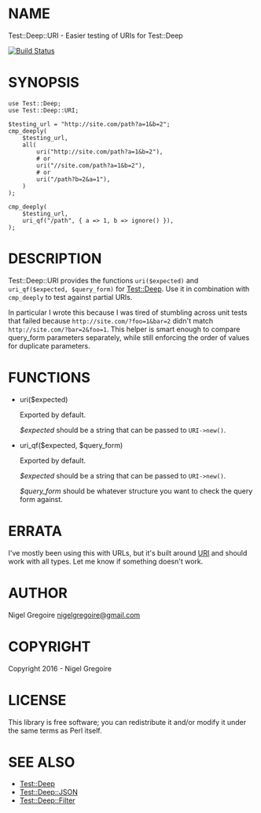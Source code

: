# NAME

Test::Deep::URI - Easier testing of URIs for Test::Deep

[![Build Status](https://travis-ci.org/nfg/Test-Deep-URI.svg?branch=master)](https://travis-ci.org/nfg/Test-Deep-URI)

# SYNOPSIS

    use Test::Deep;
    use Test::Deep::URI;

    $testing_url = "http://site.com/path?a=1&b=2";
    cmp_deeply(
        $testing_url,
        all(
            uri("http://site.com/path?a=1&b=2"),
            # or
            uri("//site.com/path?a=1&b=2"),
            # or
            uri("/path?b=2&a=1"),
        )
    );

    cmp_deeply(
        $testing_url,
        uri_qf("/path", { a => 1, b => ignore() }),
    );

# DESCRIPTION

Test::Deep::URI provides the functions `uri($expected)` and
`uri_qf($expected, $query_form)` for [Test::Deep](https://metacpan.org/pod/Test%3A%3ADeep).
Use it in combination with `cmp_deeply` to test against partial URIs.

In particular I wrote this because I was tired of stumbling across unit
tests that failed because `http://site.com/?foo=1&bar=2` didn't match
`http://site.com/?bar=2&foo=1`. This helper is smart enough to compare
query\_form parameters separately, while still enforcing the order of values
for duplicate parameters.

# FUNCTIONS

- uri($expected)

    Exported by default.

    _$expected_ should be a string that can be passed to `URI->new()`.

- uri\_qf($expected, $query\_form)

    Exported by default.

    _$expected_ should be a string that can be passed to `URI->new()`.

    _$query\_form_ should be whatever structure you want to check the query
    form against.

# ERRATA

I've mostly been using this with URLs, but it's built around [URI](https://metacpan.org/pod/URI)
and should work with all types. Let me know if something doesn't work.

# AUTHOR

Nigel Gregoire <nigelgregoire@gmail.com>

# COPYRIGHT

Copyright 2016 - Nigel Gregoire

# LICENSE

This library is free software; you can redistribute it and/or modify
it under the same terms as Perl itself.

# SEE ALSO

- [Test::Deep](https://metacpan.org/pod/Test%3A%3ADeep)
- [Test::Deep::JSON](https://metacpan.org/pod/Test%3A%3ADeep%3A%3AJSON)
- [Test::Deep::Filter](https://metacpan.org/pod/Test%3A%3ADeep%3A%3AFilter)
